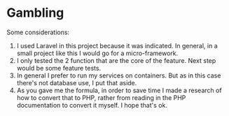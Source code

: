 # Gambling

Some considerations:
1. I used Laravel in this project because it was indicated. In general, in a small project like this I would go for a micro-framework.
2. I only tested the 2 function that are the core of the feature. Next step would be some feature tests.
3. In general I prefer to run my services on containers. But as in this case there's not database use, I put that aside.
4. As you gave me the formula, in order to save time I made a research of how to convert that to PHP, rather from reading in the PHP documentation to convert it myself. I hope that's ok.
